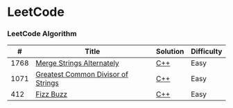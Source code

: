 LeetCode
========

### LeetCode Algorithm


| # | Title | Solution | Difficulty |
|---| ----- | -------- | ---------- |
|1768|[Merge Strings Alternately](https://leetcode.com/problems/merge-strings-alternately/description/) | [C++](./Algorithms/Merge%20Strings%20Alternately.cpp) | Easy |
|1071|[Greatest Common Divisor of Strings](https://leetcode.com/problems/greatest-common-divisor-of-strings/description/) | [C++](./Algorithms/Greatest%20Common%20Divisor%20of%20Strings.cpp) | Easy |
|412|[Fizz Buzz](https://leetcode.com/problems/fizz-buzz/description/) | [C++](./Algorithms/Fizz%20Buzz.cpp) | Easy |
